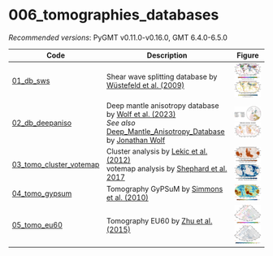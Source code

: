 # 006_tomographies_databases

_Recommended versions_: PyGMT v0.11.0-v0.16.0, GMT 6.4.0-6.5.0

| Code | Description | Figure |
| --- | --- | --- |
| [01_db_sws](https://github.com/yvonnefroehlich/gmt-pygmt-plotting/tree/main/006_tomographies_databases/01_db_sws)                             | Shear wave splitting database by [Wüstefeld et al. (2009)](https://doi.org/10.1016/j.pepi.2009.05.006) | <img src="https://github.com/yvonnefroehlich/gmt-pygmt-plotting/raw/main/006_tomographies_databases/01_db_sws/02_out_figs/db_sws_splitting_parameters.png" width="150"> <img src="https://github.com/yvonnefroehlich/gmt-pygmt-plotting/raw/main/006_tomographies_databases/01_db_sws/02_out_figs/db_sws_spatial_distribution_splits_spacing5deg.png" width="150"> |
| [02_db_deepaniso](https://github.com/yvonnefroehlich/gmt-pygmt-plotting/tree/main/006_tomographies_databases/02_db_deepaniso)                 | Deep mantle anisotropy database by [Wolf et al. (2023)](https://doi.org/10.1029/2023GC011070) <br> _See also_ [Deep_Mantle_Anisotropy_Database](https://github.com/wolfjonathan/Deep_Mantle_Anisotropy_Database) by [Jonathan Wolf](https://github.com/wolfjonathan) | <img src="https://github.com/yvonnefroehlich/gmt-pygmt-plotting/raw/main/006_tomographies_databases/02_db_deepaniso/02_out_figs/deepaniso_SKS-SKKS_projectionEPI_colorCMAP_legendLEFT_labelsYES_titleNO.png" width="150"> <img src="https://github.com/yvonnefroehlich/gmt-pygmt-plotting/raw/main/006_tomographies_databases/02_db_deepaniso/02_out_figs/deepaniso_SKS-SKKS_projectionROB_colorMONO_legendNO_labelsNO_titleYES.png" width="150"> ||
| [03_tomo_cluster_votemap](https://github.com/yvonnefroehlich/gmt-pygmt-plotting/tree/main/006_tomographies_databases/03_tomo_cluster_votemap) | Cluster analysis by [Lekic et al. (2012)](https://doi.org/10.1029/2010JB007631) <br> votemap analysis by [Shephard et al. 2017](https://doi.org/10.1038/s41598-017-11039-w) | <img src="https://github.com/yvonnefroehlich/gmt-pygmt-plotting/raw/main/006_tomographies_databases/03_tomo_cluster_votemap/02_out_figs/cluster_analysis.png" width="150"> <img src="https://github.com/yvonnefroehlich/gmt-pygmt-plotting/raw/main/006_tomographies_databases/03_tomo_cluster_votemap/02_out_figs/votemap_analysis.png" width="150"> |
| [04_tomo_gypsum](https://github.com/yvonnefroehlich/gmt-pygmt-plotting/tree/main/006_tomographies_databases/04_tomo_gypsum)                   | Tomography GyPSuM by [Simmons et al. (2010)](https://doi.org/10.1029/2010JB007631)                     | <img src="https://github.com/yvonnefroehlich/gmt-pygmt-plotting/raw/main/006_tomographies_databases/04_tomo_gypsum/02_out_figs/gypsum_1deg_global_dvs_2650to2900km_dvlim2.5.png" width="150"> |
| [05_tomo_eu60](https://github.com/yvonnefroehlich/gmt-pygmt-plotting/tree/main/006_tomographies_databases/05_tomo_eu60)                       | Tomography EU60 by [Zhu et al. (2015)](https://doi.org/10.1093/gji/ggu492)                             | <img src="https://github.com/yvonnefroehlich/gmt-pygmt-plotting/raw/main/006_tomographies_databases/05_tomo_eu60/02_out_figs/map_eu60_azi_phi_200km.png" width="150"> <img src="https://github.com/yvonnefroehlich/gmt-pygmt-plotting/raw/main/006_tomographies_databases/05_tomo_eu60/02_out_figs/map_eu60_azi_strength_200km.png" width="150">|
